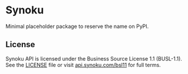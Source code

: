 # Synoku

Minimal placeholder package to reserve the name on PyPI.

## License

Synoku API is licensed under the Business Source License 1.1 (BUSL-1.1).  
See the [LICENSE](./LICENSE) file or visit [api.synoku.com/bsl11](https://api.synoku.com/bsl11/) for full terms.
